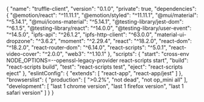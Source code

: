 {
  "name": "truffle-client",
  "version": "0.1.0",
  "private": true,
  "dependencies": {
    "@emotion/react": "^11.11.1",
    "@emotion/styled": "^11.11.1",
    "@mui/material": "^5.14.1",
    "@mui/icons-material": "^5.14.1",
    "@testing-library/jest-dom": "^6.1.5",
    "@testing-library/react": "^14.0.0",
    "@testing-library/user-event": "^14.5.0",
    "ipfs-api": "^26.1.2",
    "ipfs-http-client": "^63.0.0",
    "material-ui-dropzone": "^3.6.2",
    "moment": "^2.29.4",
    "react": "^18.2.0",
    "react-dom": "^18.2.0",
    "react-router-dom": "^6.14.0",
    "react-scripts": "^5.0.1",
    "react-video-cover": "^2.0.0",
    "web3": "^1.10.1"
  },
  "scripts": {
    "start": "cross-env NODE_OPTIONS=--openssl-legacy-provider react-scripts start",
    "build": "react-scripts build",
    "test": "react-scripts test",
    "eject": "react-scripts eject"
  },
  "eslintConfig": {
    "extends": [
      "react-app",
      "react-app/jest"
    ]
  },
  "browserslist": {
    "production": [
      ">0.2%",
      "not dead",
      "not op_mini all"
    ],
    "development": [
      "last 1 chrome version",
      "last 1 firefox version",
      "last 1 safari version"
    ]
  }
}
